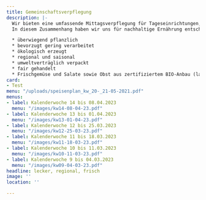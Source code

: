 ```yaml
---
title: Gemeinschaftsverpflegung
description: |-
  Wir bieten eine umfassende Mittagsverpflegung für Tageseinrichtungen, Kindergärten, Schulen und Firmen, sowie Seniorenverpflegung an. Hohe Qualitätsstandards sind Voraussetzung für eine optimale Lebensmittelauswahl sowie Speisenplanung und -herstellung. Dabei richten wir uns streng nach den Richtlinien des DGE (Deutschlands Initiative für gesunde Ernährung und mehr Bewegung), um eine gesunde und ausgewogene Ernährung gewährleisten zu können.
  In diesem Zusammenhang haben wir uns für nachhaltige Ernährung entschieden, die u.a. folgende Aspekte beinhaltet:

  * überwiegend pflanzlich
  * bevorzugt gering verarbeitet
  * ökologisch erzeugt
  * regional und saisonal
  * umweltverträglich verpackt
  * fair gehandelt
  * Frischgemüse und Salate sowie Obst aus zertifiziertem BIO-Anbau (laut aktuellem Speisenplan)
card:
- Test
menu: "/uploads/speisenplan_kw_20-_21-05-2021.pdf"
menus:
- label: Kalenderwoche 14 bis 08.04.2023
  menu: "/images/kw14-08-04-23.pdf"
- label: Kalenderwoche 13 bis 01.04.2023
  menu: "/images/kw13-01-04-23.pdf"
- label: Kalenderwoche 12 bis 25.03.2023
  menu: "/images/kw12-25-03-23.pdf"
- label: Kalenderwoche 11 bis 18.03.2023
  menu: "/images/kw11-18-03-23.pdf"
- label: Kalenderwoche 10 bis 11.03.2023
  menu: "/images/kw10-11-03-23.pdf"
- label: Kalenderwoche 9 bis 04.03.2023
  menu: "/images/kw09-04-03-23.pdf"
headline: lecker, regional, frisch
image: ''
location: ''

---
```

